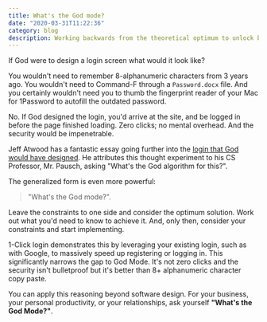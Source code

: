 ```yaml
---
title: What's the God mode?
date: "2020-03-31T11:22:36"
category: blog
description: Working backwards from the theoretical optimum to unlock better product design.
---
```


If God were to design a login screen what would it look like?

You wouldn't need to remember 8-alphanumeric characters from 3 years ago. You wouldn't need to Command-F through a `Password.docx` file. And you certainly wouldn't need you to thumb the fingerprint reader of your Mac for 1Password to autofill the outdated password.

No. If God designed the login, you'd arrive at the site, and be logged in before the page finished loading. Zero clicks; no mental overhead. And the security would be impenetrable.

Jeff Atwood has a fantastic essay going further into the [login that God would have designed](https://blog.codinghorror.com/the-god-login/). He attributes this thought experiment to his CS Professor, Mr. Pausch, asking "What's the God algorithm for this?".

The generalized form is even more powerful:

> "What's the God mode?".

Leave the constraints to one side and consider the optimum solution. Work out what you'd need to know to achieve it. And, only then, consider your constraints and start implementing.

1-Click login demonstrates this by leveraging your existing login, such as with Google, to massively speed up registering or logging in. This significantly narrows the gap to God Mode. It's not zero clicks and the security isn't bulletproof but it's better than 8+ alphanumeric character copy paste.

You can apply this reasoning beyond software design. For your business, your personal productivity, or your relationships, ask yourself **"What's the God Mode?"**.
